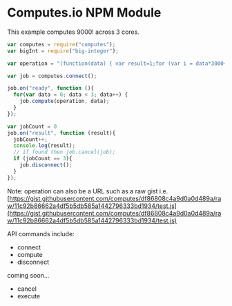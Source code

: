 # Computes.io NPM Module

This example computes 9000! across 3 cores.

```javascript
var computes = require("computes");
var bigInt = require("big-integer");

var operation = "(function(data) { var result=1;for (var i = data*3000+1; i <= data*3000+3000; ++i){result = bigInt(result).multiply(i).toString();}return result; })";

var job = computes.connect();

job.on("ready", function (){
  for(var data = 0; data < 3; data++) {
    job.compute(operation, data);
  }
});

var jobCount = 0
job.on("result", function (result){
  jobCount++;
  console.log(result);
  // if found then job.cancel(job);
  if (jobCount == 3){
    job.disconnect();
  }
});
```

Note: operation can also be a URL such as a raw gist i.e. [https://gist.githubusercontent.com/computes/df86808c4a9d0a0d489a/raw/11c92b86662a4df5b5db585a1442796333bd1934/test.js](https://gist.githubusercontent.com/computes/df86808c4a9d0a0d489a/raw/11c92b86662a4df5b5db585a1442796333bd1934/test.js)

API commands include:

- connect
- compute
- disconnect

coming soon...

- cancel
- execute
